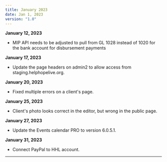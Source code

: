 ```yaml
---
title: January 2023
date: Jan 1, 2023
version: "1.0"
---
```


**January 12, 2023**
- MIP API needs to be adjusted to pull from GL 1028 instead of 1020 for the bank account for disbursement payments

**January 17, 2023**
- Update the page headers on admin2 to allow access from staging.helphopelive.org. 

**January 20, 2023**
- Fixed multiple errors on a client's page.

**January 25, 2023**
- Client's photo looks correct in the editor, but wrong in the public page.

**January 27, 2023**
- Update the Events calendar PRO to version 6.0.5.1.

**January 31, 2023**
- Connect PayPal to HHL account.

---
